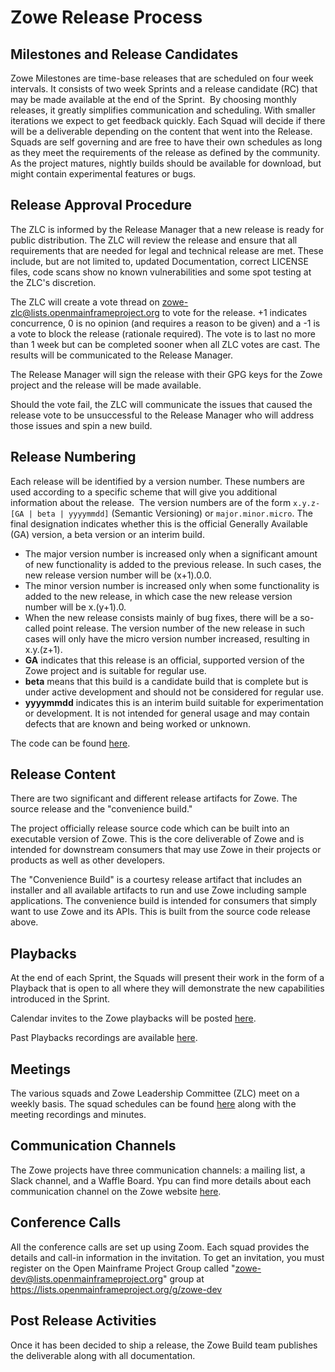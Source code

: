 # Zowe Release Process

## Milestones and Release Candidates
Zowe Milestones are time-base releases that are scheduled on four week intervals. It consists of two week Sprints and a release candidate (RC) that may be made available at the end of the Sprint.  By choosing monthly releases, it greatly simplifies communication and scheduling. With smaller iterations we expect to get feedback quickly. Each Squad will decide if there will be a deliverable depending on the content that went into the Release. Squads are self governing and are free to have their own schedules as long as they meet the requirements of the release as defined by the community. As the project matures, nightly builds should be available for download, but might contain experimental features or bugs.

## Release Approval Procedure
The ZLC is informed by the Release Manager that a new release is ready for public distribution.  The ZLC will review the release and ensure that all requirements that are needed for legal and technical release are met.  These include, but are not limited to, updated Documentation, correct LICENSE files, code scans show no known vulnerabilities and some spot testing at the ZLC's discretion.

The ZLC will create a vote thread on zowe-zlc@lists.openmainframeproject.org to vote for the release.  +1 indicates concurrence, 0 is no opinion (and requires a reason to be given) and a -1 is a vote to block the release (rationale required).  The vote is to last no more than 1 week but can be completed sooner when all ZLC votes are cast.  The results will be communicated to the Release Manager.

The Release Manager will sign the release with their GPG keys for the Zowe project and the release will be made available.

Should the vote fail, the ZLC will communicate the issues that caused the release vote to be unsuccessful to the Release Manager who will address those issues and spin a new build.

## Release Numbering
Each release will be identified by a version number. These numbers are used according to a specific scheme that will give you additional information about the release.  The version numbers are of the form `x.y.z-[GA | beta | yyyymmdd]` (Semantic Versioning) or `major.minor.micro`.  The final designation indicates whether this is the official Generally Available (GA) version, a beta version or an interim build.

- The major version number is increased only when a significant amount of new functionality is added to the previous release. In such cases, the new release version number will be (x+1).0.0.
- The minor version number is increased only when some functionality is added to the new release, in which case the new release version number will be x.(y+1).0.
- When the new release consists mainly of bug fixes, there will be a so-called point release. The version number of the new release in such cases will only have the micro version number increased, resulting in x.y.(z+1).
- **GA** indicates that this release is an official, supported version of the Zowe project and is suitable for regular use.
- **beta** means that this build is a candidate build that is complete but is under active development and should not be considered for regular use.
- **yyyymmdd** indicates this is an interim build suitable for experimentation or development.  It is not intended for general usage and may contain defects that are known and being worked or unknown.

The code can be found [here](https://zowe.org/download/).

## Release Content
There are two significant and different release artifacts for Zowe.  The source release and the "convenience build."  

The project officially release source code which can be built into an executable version of Zowe.  This is the core deliverable of Zowe and is intended for downstream consumers that may use Zowe in their projects or products as well as other developers.

The "Convenience Build" is a courtesy release artifact that includes an installer and all available artifacts to run and use Zowe including sample applications.  The convenience build is intended for consumers that simply want to use Zowe and its APIs.  This is built from the source code release above.

## Playbacks
At the end of each Sprint, the Squads will present their work in the form of a Playback that is open to all where they will demonstrate the new capabilities introduced in the Sprint.  

Calendar invites to the Zowe playbacks will be posted [here](https://lists.openmainframeproject.org/g/zowe-dev/calendar).

Past Playbacks recordings are available [here](https://github.com/zowe/community/tree/master/Playbacks/Meeting%20Minutes%20and%20Recordings).

## Meetings
The various squads and Zowe Leadership Committee (ZLC) meet on a weekly basis. The squad schedules can be found [here](https://github.com/zowe/release-management/wiki/Meeting-Schedule) along with the meeting recordings and minutes.

## Communication Channels
The Zowe projects have three communication channels: a mailing list, a Slack channel, and a Waffle Board.
Ypu can find more details about each communication channel on the Zowe website [here](https://zowe.org/contribute).

## Conference Calls
All the conference calls are set up using Zoom. Each squad provides the details and call-in information in the invitation. To get an invitation, you must register on the Open Mainframe Project Group called "zowe-dev@lists.openmainframeproject.org" group at https://lists.openmainframeproject.org/g/zowe-dev

## Post Release Activities
Once it has been decided to ship a release, the Zowe Build team publishes the deliverable along with all documentation.